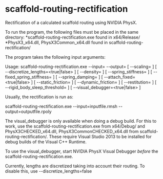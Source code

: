scaffold-routing-rectification
==============================

Rectification of a calculated scaffold routing using NVIDIA PhysX.

To run the program, the following files must be placed in the same directory:
*scaffold-routing-rectification.exe found in x64/Release/
*PhysX3_x64.dll, PhysX3Common_x64.dll found in scaffold-routing-rectification/

The program takes the following input arguments:

Usage: scaffold-routing-rectification.exe
        --input=<filename>
        --output=<filename>
        [ --scaling=<decimal> ]
	[ --discretize_lengths=<true|false> ]
        [ --density=<decimal> ]
        [ --spring_stiffness=<decimal> ]
        [ --fixed_spring_stiffness=<decimal> ]
        [ --spring_damping=<decimal> ]
        [ --attach_fixed=<true|false> ]
        [ --static_friction=<decimal> ]
        [ --dynamic_friction=<decimal> ]
        [ --restitution=<decimal> ]
        [ --rigid_body_sleep_threshold=<decimal> ]
        [ --visual_debugger=<true|false> ]

Usually, the rectification is run as:


scaffold-routing-rectification.exe --input=inputfile.rmsh --output=outputfile.rpoly

The visual_debugger is only available when doing a debug build. For this to work, use the scaffold-routing-rectification.exe from x64/Debug/ and PhysX3CHECKED_x64.dll, PhysX3CommonCHECKED_x64.dll from scaffold-routing-rectification/. These require Visual Studio 2013 to be installed for debug builds of the Visual C++ Runtime.

To use the visual_debugger, start NVIDIA PhysX Visual Debugger *before* the scaffold-routing-rectification.exe.

Currently, lengths are discretized taking into account their routing. To disable this, use --discretize_lengths=false